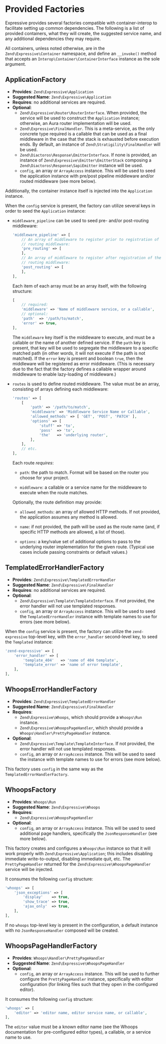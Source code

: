 # Provided Factories

Expressive provides several factories compatible with container-interop to
facilitate setting up common dependencies. The following is a list of provided
containers, what they will create, the suggested service name, and any
additional dependencies they may require.

All containers, unless noted otherwise, are in the `Zend\Expressive\Container`
namespace, and define an `__invoke()` method that accepts an
`Interop\Container\ContainerInterface` instance as the sole argument.

## ApplicationFactory

- **Provides**: `Zend\Expressive\Application`
- **Suggested Name**: `Zend\Expressive\Application`
- **Requires**: no additional services are required.
- **Optional**:
  - `Zend\Expressive\Router\RouterInterface`. When provided, the service will
    be used to construct the `Application` instance; otherwise, an Aura router
    implementation will be used.
  - `Zend\Expressive\FinalHandler`. This is a meta-service, as the only concrete
    type required is a callable that can be used as a final middleware in the
    case that the stack is exhausted before execution ends. By default, an
    instance of `Zend\Stratigility\FinalHandler` will be used.
  - `Zend\Diactoros\Response\EmitterInterface`. If none is provided, an instance
    of `Zend\Expressive\Emitter\EmitterStack` composing a
    `Zend\Diactoros\Response\SapiEmitter` instance will be used.
  - `config`, an array or `ArrayAccess` instance. This will be used to seed the
    application instance with pre/post pipeline middleware and/or routed
    middleware (see more below).

Additionally, the container instance itself is injected into the `Application`
instance.

When the `config` service is present, the factory can utilize several keys in
order to seed the `Application` instance:

- `middleware_pipeline` can be used to seed pre- and/or post-routing middleware:

  ```php
  'middleware_pipeline' => [
      // An array of middleware to register prior to registration of the
      // routing middleware:
      'pre_routing' => [
      ],
      // An array of middleware to register after registration of the
      // routing middleware:
      'post_routing' => [
      ],
  ],
  ```

  Each item of each array must be an array itself, with the following structure:

  ```php
  [
      // required:
      'middleware' => 'Name of middleware service, or a callable',
      // optional:
      'path'  => '/path/to/match',
      'error' => true,
  ],
  ```

  The `middleware` key itself is the middleware to execute, and must be a
  callable or the name of another defined service. If the `path` key is present,
  that key will be used to segregate the middleware to a specific matched path
  (in other words, it will not execute if the path is not matched). If the
  `error` key is present and boolean `true`, then the middleware will be
  registered as error middleware. (This is necessary due to the fact that the
  factory defines a callable wrapper around middleware to enable lazy-loading of
  middleware.)

- `routes` is used to define routed middleware. The value must be an array,
  consisting of arrays defining each middleware:

  ```php
  'routes' => [
      [
          'path' => '/path/to/match',
          'middleware' => 'Middleware Service Name or Callable',
          'allowed_methods' => [ 'GET', 'POST', 'PATCH' ],
          'options' => [
              'stuff' => 'to',
              'pass'  => 'to',
              'the'   => 'underlying router',
          ],
      ],
      // etc.
  ],
  ```

  Each route *requires*:

  - `path`: the path to match. Format will be based on the router you choose for
    your project.

  - `middleware`: a callable or a service name for the middleware to execute
    when the route matches.

  Optionally, the route definition may provide:

  - `allowed_methods`: an array of allowed HTTP methods. If not provided, the
    application assumes any method is allowed.

  - `name`: if not provided, the path will be used as the route name (and, if
    specific HTTP methods are allowed, a list of those).

  - `options`: a key/value set of additional options to pass to the underlying
    router implementation for the given route. (Typical use cases include
    passing constraints or default values.)

## TemplatedErrorHandlerFactory

- **Provides**: `Zend\Expressive\TemplatedErrorHandler`
- **Suggested Name**: `Zend\Expressive\FinalHandler`
- **Requires**: no additional services are required.
- **Optional**:
  - `Zend\Expressive\Template\TemplateInterface`. If not provided, the error
    handler will not use templated responses.
  - `config`, an array or `ArrayAccess` instance. This will be used to seed the
    `TemplatedErrorHandler` instance with template names to use for errors (see
    more below).

When the `config` service is present, the factory can utilize the
`zend-expressive` top-level key, with the `error_handler` second-level key, to
seed the `Templated` instance:

```php
'zend-expressive' => [
    'error_handler' => [
        'template_404'   => 'name of 404 template',
        'template_error' => 'name of error template',
    ],
],
```

## WhoopsErrorHandlerFactory

- **Provides**: `Zend\Expressive\TemplatedErrorHandler`
- **Suggested Name**: `Zend\Expressive\FinalHandler`
- **Requires**:
  - `Zend\Expressive\Whoops`, which should provide a `Whoops\Run` instance.
  - `Zend\Expressive\WhoopsPageHandler`, which should provide a
    `Whoops\Handler\PrettyPageHandler` instance.
- **Optional**:
  - `Zend\Expressive\Template\TemplateInterface`. If not provided, the error
    handler will not use templated responses.
  - `config`, an array or `ArrayAccess` instance. This will be used to seed the
    instance with template names to use for errors (see more below).

This factory uses `config` in the same way as the
`TemplatedErrorHandlerFactory`.

## WhoopsFactory

- **Provides**: `Whoops\Run`
- **Suggested Name**: `Zend\Expressive\Whoops`
- **Requires**:
  - `Zend\Expressive\WhoopsPageHandler`
- **Optional**:
  - `config`, an array or `ArrayAccess` instance. This will be used to seed
    additional page handlers, specifically the `JsonResponseHandler` (see
    more below).

This factory creates and configures a `Whoops\Run` instance so that it will work
properly with `Zend\Expressive\Application`; this includes disabling immediate
write-to-output, disabling immediate quit, etc. The `PrettyPageHandler` returned
for the `Zend\Expressive\WhoopsPageHandler` service will be injected.

It consumes the following `config` structure:

```php
'whoops' => [
    'json_exceptions' => [
        'display'    => true,
        'show_trace' => true,
        'ajax_only'  => true,
    ],
],
```

If no `whoops` top-level key is present in the configuration, a default instance
with no `JsonResponseHandler` composed will be created.

## WhoopsPageHandlerFactory

- **Provides**: `Whoops\Handler\PrettyPageHandler`
- **Suggested Name**: `Zend\Expressive\WhoopsPageHandler`
- **Optional**:
  - `config`, an array or `ArrayAccess` instance. This will be used to further
    configure the `PrettyPageHandler` instance, specifically with editor
    configuration (for linking files such that they open in the configured
    editor).

It consumes the following `config` structure:

```php
'whoops' => [
    'editor' => 'editor name, editor service name, or callable',
],
```

The `editor` value must be a known editor name (see the Whoops documentation for
pre-configured editor types), a callable, or a service name to use.
